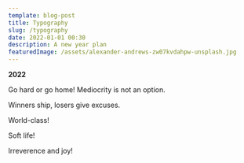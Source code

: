```yaml
---
template: blog-post
title: Typography
slug: /typography
date: 2022-01-01 00:30
description: A new year plan
featuredImage: /assets/alexander-andrews-zw07kvdahpw-unsplash.jpg
---
```

**2022**

Go hard or go home! Mediocrity is not an option.

Winners ship, losers give excuses.

World-class!

Soft life!

Irreverence and joy!